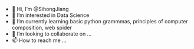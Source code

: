 - 👋 Hi, I’m @SihongJiang
- 👀 I’m interested in Data Science
- 🌱 I’m currently learning basic python grammmas, principles of computer composition, web spider
- 💞️ I’m looking to collaborate on ...
- 📫 How to reach me ...

<!---
SihongJiang/SihongJiang is a ✨ special ✨ repository because its `README.md` (this file) appears on your GitHub profile.
You can click the Preview link to take a look at your changes.
--->
